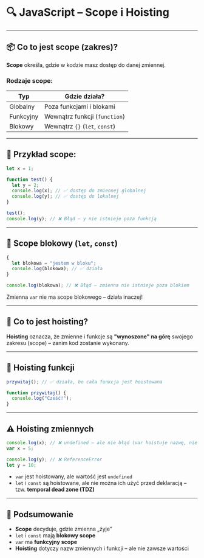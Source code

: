 # 🔍 JavaScript – Scope i Hoisting

---

## 📦 Co to jest **scope** (zakres)?

**Scope** określa, gdzie w kodzie masz dostęp do danej zmiennej.

### Rodzaje scope:

| Typ          | Gdzie działa?                  |
|--------------|--------------------------------|
| Globalny     | Poza funkcjami i blokami       |
| Funkcyjny    | Wewnątrz funkcji (`function`)  |
| Blokowy      | Wewnątrz `{}` (`let`, `const`) |

---

## 📄 Przykład scope:

```js
let x = 1;

function test() {
  let y = 2;
  console.log(x); // ✅ dostęp do zmiennej globalnej
  console.log(y); // ✅ dostęp do lokalnej
}

test();
console.log(y); // ❌ Błąd – y nie istnieje poza funkcją
```

---

## 🧱 Scope blokowy (`let`, `const`)

```js
{
  let blokowa = "jestem w bloku";
  console.log(blokowa); // ✅ działa
}

console.log(blokowa); // ❌ Błąd – zmienna nie istnieje poza blokiem
```

Zmienna `var` nie ma scope blokowego – działa inaczej!

---

## 🚀 Co to jest **hoisting**?

**Hoisting** oznacza, że zmienne i funkcje są **"wynoszone" na górę** swojego zakresu (scope) – zanim kod zostanie wykonany.

---

## 📄 Hoisting funkcji

```js
przywitaj(); // ✅ działa, bo cała funkcja jest hoistowana

function przywitaj() {
  console.log("Cześć!");
}
```

---

## ⚠️ Hoisting zmiennych

```js
console.log(x); // ❌ undefined – ale nie błąd (var hoistuje nazwę, nie wartość)
var x = 5;

console.log(y); // ❌ ReferenceError
let y = 10;
```

- `var` jest hoistowany, ale wartość jest `undefined`
- `let` i `const` są hoistowane, ale nie można ich użyć przed deklaracją – tzw. **temporal dead zone (TDZ)**

---

## 🧠 Podsumowanie

- **Scope** decyduje, gdzie zmienna „żyje”
- `let` i `const` mają **blokowy scope**
- `var` ma **funkcyjny scope**
- **Hoisting** dotyczy nazw zmiennych i funkcji – ale nie zawsze wartości
